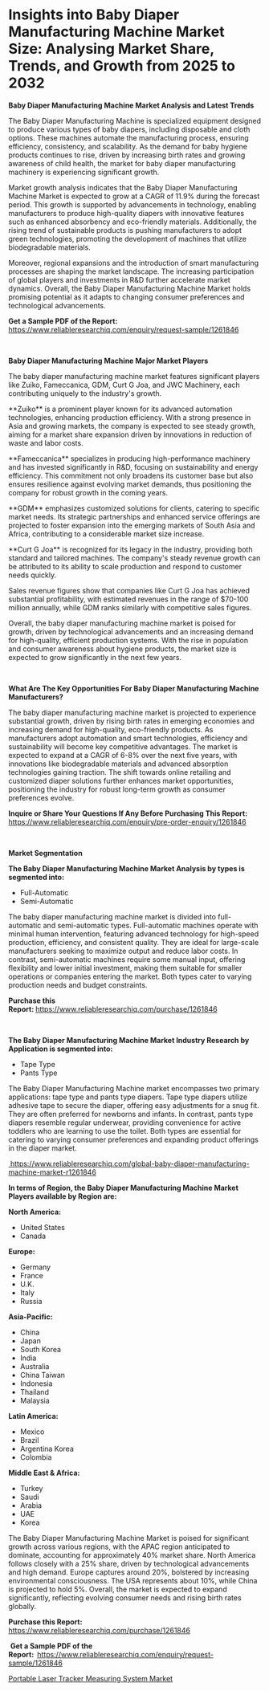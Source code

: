 <p><h1>Insights into Baby Diaper Manufacturing Machine Market Size: Analysing Market Share, Trends, and Growth from 2025 to 2032</h1></p><p><strong>Baby Diaper Manufacturing Machine Market Analysis and Latest Trends</strong></p>
<p><p>The Baby Diaper Manufacturing Machine is specialized equipment designed to produce various types of baby diapers, including disposable and cloth options. These machines automate the manufacturing process, ensuring efficiency, consistency, and scalability. As the demand for baby hygiene products continues to rise, driven by increasing birth rates and growing awareness of child health, the market for baby diaper manufacturing machinery is experiencing significant growth.</p><p>Market growth analysis indicates that the Baby Diaper Manufacturing Machine Market is expected to grow at a CAGR of 11.9% during the forecast period. This growth is supported by advancements in technology, enabling manufacturers to produce high-quality diapers with innovative features such as enhanced absorbency and eco-friendly materials. Additionally, the rising trend of sustainable products is pushing manufacturers to adopt green technologies, promoting the development of machines that utilize biodegradable materials.</p><p>Moreover, regional expansions and the introduction of smart manufacturing processes are shaping the market landscape. The increasing participation of global players and investments in R&D further accelerate market dynamics. Overall, the Baby Diaper Manufacturing Machine Market holds promising potential as it adapts to changing consumer preferences and technological advancements.</p></p>
<p><strong>Get a Sample PDF of the Report:&nbsp;</strong> <a href="https://www.reliableresearchiq.com/enquiry/request-sample/1261846?utm_campaign=2271&utm_medium=2&utm_source=Github&utm_content=ia&utm_term=11042025&utm_id=baby-diaper-manufacturing-machine">https://www.reliableresearchiq.com/enquiry/request-sample/1261846</a></p>
<p>&nbsp;</p>
<p><strong>Baby Diaper Manufacturing Machine Major Market Players</strong></p>
<p><p>The baby diaper manufacturing machine market features significant players like Zuiko, Fameccanica, GDM, Curt G Joa, and JWC Machinery, each contributing uniquely to the industry's growth. </p><p>**Zuiko** is a prominent player known for its advanced automation technologies, enhancing production efficiency. With a strong presence in Asia and growing markets, the company is expected to see steady growth, aiming for a market share expansion driven by innovations in reduction of waste and labor costs.</p><p>**Fameccanica** specializes in producing high-performance machinery and has invested significantly in R&D, focusing on sustainability and energy efficiency. This commitment not only broadens its customer base but also ensures resilience against evolving market demands, thus positioning the company for robust growth in the coming years.</p><p>**GDM** emphasizes customized solutions for clients, catering to specific market needs. Its strategic partnerships and enhanced service offerings are projected to foster expansion into the emerging markets of South Asia and Africa, contributing to a considerable market size increase.</p><p>**Curt G Joa** is recognized for its legacy in the industry, providing both standard and tailored machines. The company's steady revenue growth can be attributed to its ability to scale production and respond to customer needs quickly.</p><p>Sales revenue figures show that companies like Curt G Joa has achieved substantial profitability, with estimated revenues in the range of $70-100 million annually, while GDM ranks similarly with competitive sales figures. </p><p>Overall, the baby diaper manufacturing machine market is poised for growth, driven by technological advancements and an increasing demand for high-quality, efficient production systems. With the rise in population and consumer awareness about hygiene products, the market size is expected to grow significantly in the next few years.</p></p>
<p>&nbsp;</p>
<p><strong>What Are The Key Opportunities For Baby Diaper Manufacturing Machine Manufacturers?</strong></p>
<p><p>The baby diaper manufacturing machine market is projected to experience substantial growth, driven by rising birth rates in emerging economies and increasing demand for high-quality, eco-friendly products. As manufacturers adopt automation and smart technologies, efficiency and sustainability will become key competitive advantages. The market is expected to expand at a CAGR of 6-8% over the next five years, with innovations like biodegradable materials and advanced absorption technologies gaining traction. The shift towards online retailing and customized diaper solutions further enhances market opportunities, positioning the industry for robust long-term growth as consumer preferences evolve.</p></p>
<p><strong>Inquire or Share Your Questions If Any Before Purchasing This Report:</strong> <a href="https://www.reliableresearchiq.com/enquiry/pre-order-enquiry/1261846?utm_campaign=2271&utm_medium=2&utm_source=Github&utm_content=ia&utm_term=11042025&utm_id=baby-diaper-manufacturing-machine">https://www.reliableresearchiq.com/enquiry/pre-order-enquiry/1261846</a></p>
<p>&nbsp;</p>
<p><strong>Market Segmentation</strong></p>
<p><strong>The Baby Diaper Manufacturing Machine Market Analysis by types is segmented into:</strong></p>
<p><ul><li>Full-Automatic</li><li>Semi-Automatic</li></ul></p>
<p><p>The baby diaper manufacturing machine market is divided into full-automatic and semi-automatic types. Full-automatic machines operate with minimal human intervention, featuring advanced technology for high-speed production, efficiency, and consistent quality. They are ideal for large-scale manufacturers seeking to maximize output and reduce labor costs. In contrast, semi-automatic machines require some manual input, offering flexibility and lower initial investment, making them suitable for smaller operations or companies entering the market. Both types cater to varying production needs and budget constraints.</p></p>
<p><strong>Purchase this Report:&nbsp;</strong><a href="https://www.reliableresearchiq.com/purchase/1261846?utm_campaign=2271&utm_medium=2&utm_source=Github&utm_content=ia&utm_term=11042025&utm_id=baby-diaper-manufacturing-machine">https://www.reliableresearchiq.com/purchase/1261846</a></p>
<p>&nbsp;</p>
<p><strong>The Baby Diaper Manufacturing Machine Market Industry Research by Application is segmented into:</strong></p>
<p><ul><li>Tape Type</li><li>Pants Type</li></ul></p>
<p><p>The Baby Diaper Manufacturing Machine market encompasses two primary applications: tape type and pants type diapers. Tape type diapers utilize adhesive tape to secure the diaper, offering easy adjustments for a snug fit. They are often preferred for newborns and infants. In contrast, pants type diapers resemble regular underwear, providing convenience for active toddlers who are learning to use the toilet. Both types are essential for catering to varying consumer preferences and expanding product offerings in the diaper market.</p></p>
<p><a href="https://www.reliableresearchiq.com/global-baby-diaper-manufacturing-machine-market-r1261846?utm_campaign=2271&utm_medium=2&utm_source=Github&utm_content=ia&utm_term=11042025&utm_id=baby-diaper-manufacturing-machine">&nbsp;https://www.reliableresearchiq.com/global-baby-diaper-manufacturing-machine-market-r1261846</a></p>
<p><strong>In terms of Region, the Baby Diaper Manufacturing Machine Market Players available by Region are:</strong></p>
<p>
    <p> <strong> North America: </strong>
        <ul>
            <li>United States</li>
            <li>Canada</li>
        </ul>
        </p> 
    <p> <strong> Europe: </strong>
        <ul>
            <li>Germany</li>
            <li>France</li>
            <li>U.K.</li>
            <li>Italy</li>
            <li>Russia</li>
        </ul>
        </p> 
    <p> <strong> Asia-Pacific: </strong>
        <ul>
            <li>China</li>
            <li>Japan</li>
            <li>South Korea</li>
            <li>India</li>
            <li>Australia</li>
            <li>China Taiwan</li>
            <li>Indonesia</li>
            <li>Thailand</li>
            <li>Malaysia</li>
        </ul>
        </p> 
    <p> <strong> Latin America: </strong>
        <ul>
            <li>Mexico</li>
            <li>Brazil</li>
            <li>Argentina Korea</li>
            <li>Colombia</li>
        </ul>
        </p> 
    <p> <strong> Middle East & Africa: </strong>
        <ul>
            <li>Turkey</li>
            <li>Saudi</li>
            <li>Arabia</li>
            <li>UAE</li>
            <li>Korea</li>
        </ul>
    </p>
    </p>
<p><p>The Baby Diaper Manufacturing Machine Market is poised for significant growth across various regions, with the APAC region anticipated to dominate, accounting for approximately 40% market share. North America follows closely with a 25% share, driven by technological advancements and high demand. Europe captures around 20%, bolstered by increasing environmental consciousness. The USA represents about 10%, while China is projected to hold 5%. Overall, the market is expected to expand significantly, reflecting evolving consumer needs and rising birth rates globally.</p></p>
<p><strong>Purchase this Report: </strong><a href="https://www.reliableresearchiq.com/purchase/1261846?utm_campaign=2271&utm_medium=2&utm_source=Github&utm_content=ia&utm_term=11042025&utm_id=baby-diaper-manufacturing-machine">https://www.reliableresearchiq.com/purchase/1261846</a></p>
<p>&nbsp;<strong>Get a Sample PDF of the Report:&nbsp;&nbsp;</strong><a href="https://www.reliableresearchiq.com/enquiry/request-sample/1261846?utm_campaign=2271&utm_medium=2&utm_source=Github&utm_content=ia&utm_term=11042025&utm_id=baby-diaper-manufacturing-machine">https://www.reliableresearchiq.com/enquiry/request-sample/1261846</a></p>
<p><strong></strong></p>
<p><p><a href="https://github.com/amagloeaad54/Market-Research-Report-List-1/blob/main/portable-laser-tracker-measuring-system-market.md?utm_campaign=2271&utm_medium=2&utm_source=Github&utm_content=ia&utm_term=11042025&utm_id=baby-diaper-manufacturing-machine">Portable Laser Tracker Measuring System Market</a></p></p>
